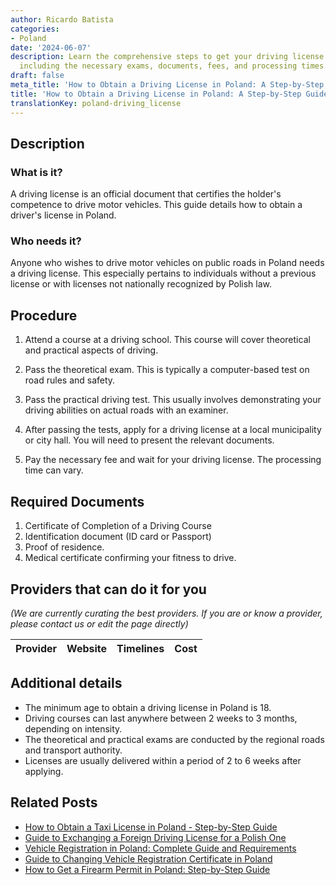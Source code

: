 ```yaml
---
author: Ricardo Batista
categories:
- Poland
date: '2024-06-07'
description: Learn the comprehensive steps to get your driving license in Poland,
  including the necessary exams, documents, fees, and processing times.
draft: false
meta_title: 'How to Obtain a Driving License in Poland: A Step-by-Step Guide'
title: 'How to Obtain a Driving License in Poland: A Step-by-Step Guide'
translationKey: poland-driving_license
---
```


## Description
### What is it?

A driving license is an official document that certifies the holder's competence to drive motor vehicles. This guide details how to obtain a driver's license in Poland.

### Who needs it?

Anyone who wishes to drive motor vehicles on public roads in Poland needs a driving license. This especially pertains to individuals without a previous license or with licenses not nationally recognized by Polish law.

## Procedure

1. Attend a course at a driving school. This course will cover theoretical and practical aspects of driving.

2. Pass the theoretical exam. This is typically a computer-based test on road rules and safety. 

3. Pass the practical driving test. This usually involves demonstrating your driving abilities on actual roads with an examiner.

4. After passing the tests, apply for a driving license at a local municipality or city hall. You will need to present the relevant documents.

5. Pay the necessary fee and wait for your driving license. The processing time can vary.

## Required Documents

1. Certificate of Completion of a Driving Course
2. Identification document (ID card or Passport)
3. Proof of residence.
4. Medical certificate confirming your fitness to drive.

## Providers that can do it for you

_(We are currently curating the best providers. If you are or know a provider, please contact us or edit the page directly)_

| Provider        |     Website     |     Timelines    |       Cost      |
| :-------------: | :-------------: |  :-------------: | :-------------: |

## Additional details

- The minimum age to obtain a driving license in Poland is 18.
- Driving courses can last anywhere between 2 weeks to 3 months, depending on intensity.
- The theoretical and practical exams are conducted by the regional roads and transport authority.
- Licenses are usually delivered within a period of 2 to 6 weeks after applying.
## Related Posts

- [How to Obtain a Taxi License in Poland - Step-by-Step Guide](https://tramitit.com/guides/poland/taxi_license/)
- [Guide to Exchanging a Foreign Driving License for a Polish One](https://tramitit.com/guides/poland/drivers_license_exchange/)
- [Vehicle Registration in Poland: Complete Guide and Requirements](https://tramitit.com/guides/poland/vehicle_registration/)
- [Guide to Changing Vehicle Registration Certificate in Poland](https://tramitit.com/guides/poland/change_of_registration_certificate/)
- [How to Get a Firearm Permit in Poland: Step-by-Step Guide](https://tramitit.com/guides/poland/gun_permit/)